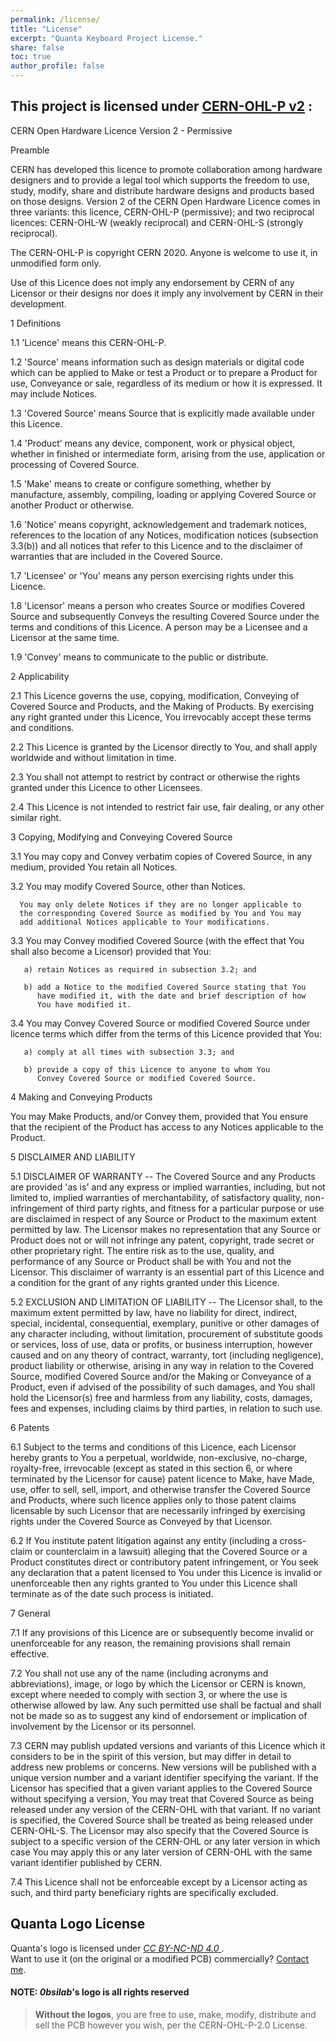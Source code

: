 ```yaml
---
permalink: /license/
title: "License"
excerpt: "Quanta Keyboard Project License."
share: false
toc: true
author_profile: false
---
```


## This project is licensed under [CERN-OHL-P v2](https://ohwr.org/cern_ohl_p_v2.txt) :

CERN Open Hardware Licence Version 2 - Permissive


Preamble

CERN has developed this licence to promote collaboration among
hardware designers and to provide a legal tool which supports the
freedom to use, study, modify, share and distribute hardware designs
and products based on those designs. Version 2 of the CERN Open
Hardware Licence comes in three variants: this licence, CERN-OHL-P
(permissive); and two reciprocal licences: CERN-OHL-W (weakly
reciprocal) and CERN-OHL-S (strongly reciprocal).

The CERN-OHL-P is copyright CERN 2020. Anyone is welcome to use it, in
unmodified form only.

Use of this Licence does not imply any endorsement by CERN of any
Licensor or their designs nor does it imply any involvement by CERN in
their development.


1 Definitions

  1.1 'Licence' means this CERN-OHL-P.

  1.2 'Source' means information such as design materials or digital
      code which can be applied to Make or test a Product or to
      prepare a Product for use, Conveyance or sale, regardless of its
      medium or how it is expressed. It may include Notices.

  1.3 'Covered Source' means Source that is explicitly made available
      under this Licence.

  1.4 'Product' means any device, component, work or physical object,
      whether in finished or intermediate form, arising from the use,
      application or processing of Covered Source.

  1.5 'Make' means to create or configure something, whether by
      manufacture, assembly, compiling, loading or applying Covered
      Source or another Product or otherwise.

  1.6 'Notice' means copyright, acknowledgement and trademark notices,
      references to the location of any Notices, modification notices
      (subsection 3.3(b)) and all notices that refer to this Licence
      and to the disclaimer of warranties that are included in the
      Covered Source.

  1.7 'Licensee' or 'You' means any person exercising rights under
      this Licence.

  1.8 'Licensor' means a person who creates Source or modifies Covered
      Source and subsequently Conveys the resulting Covered Source
      under the terms and conditions of this Licence. A person may be
      a Licensee and a Licensor at the same time.

  1.9 'Convey' means to communicate to the public or distribute.


2 Applicability

  2.1 This Licence governs the use, copying, modification, Conveying
      of Covered Source and Products, and the Making of Products. By
      exercising any right granted under this Licence, You irrevocably
      accept these terms and conditions.

  2.2 This Licence is granted by the Licensor directly to You, and
      shall apply worldwide and without limitation in time.

  2.3 You shall not attempt to restrict by contract or otherwise the
      rights granted under this Licence to other Licensees.

  2.4 This Licence is not intended to restrict fair use, fair dealing,
      or any other similar right.


3 Copying, Modifying and Conveying Covered Source

  3.1 You may copy and Convey verbatim copies of Covered Source, in
      any medium, provided You retain all Notices.

  3.2 You may modify Covered Source, other than Notices.

      You may only delete Notices if they are no longer applicable to
      the corresponding Covered Source as modified by You and You may
      add additional Notices applicable to Your modifications.

  3.3 You may Convey modified Covered Source (with the effect that You
      shall also become a Licensor) provided that You:

       a) retain Notices as required in subsection 3.2; and

       b) add a Notice to the modified Covered Source stating that You
          have modified it, with the date and brief description of how
          You have modified it.

  3.4 You may Convey Covered Source or modified Covered Source under
      licence terms which differ from the terms of this Licence
      provided that You:

       a) comply at all times with subsection 3.3; and

       b) provide a copy of this Licence to anyone to whom You
          Convey Covered Source or modified Covered Source.


4 Making and Conveying Products

You may Make Products, and/or Convey them, provided that You ensure
that the recipient of the Product has access to any Notices applicable
to the Product.


5 DISCLAIMER AND LIABILITY

  5.1 DISCLAIMER OF WARRANTY -- The Covered Source and any Products
      are provided 'as is' and any express or implied warranties,
      including, but not limited to, implied warranties of
      merchantability, of satisfactory quality, non-infringement of
      third party rights, and fitness for a particular purpose or use
      are disclaimed in respect of any Source or Product to the
      maximum extent permitted by law. The Licensor makes no
      representation that any Source or Product does not or will not
      infringe any patent, copyright, trade secret or other
      proprietary right. The entire risk as to the use, quality, and
      performance of any Source or Product shall be with You and not
      the Licensor. This disclaimer of warranty is an essential part
      of this Licence and a condition for the grant of any rights
      granted under this Licence.

  5.2 EXCLUSION AND LIMITATION OF LIABILITY -- The Licensor shall, to
      the maximum extent permitted by law, have no liability for
      direct, indirect, special, incidental, consequential, exemplary,
      punitive or other damages of any character including, without
      limitation, procurement of substitute goods or services, loss of
      use, data or profits, or business interruption, however caused
      and on any theory of contract, warranty, tort (including
      negligence), product liability or otherwise, arising in any way
      in relation to the Covered Source, modified Covered Source
      and/or the Making or Conveyance of a Product, even if advised of
      the possibility of such damages, and You shall hold the
      Licensor(s) free and harmless from any liability, costs,
      damages, fees and expenses, including claims by third parties,
      in relation to such use.


6 Patents

  6.1 Subject to the terms and conditions of this Licence, each
      Licensor hereby grants to You a perpetual, worldwide,
      non-exclusive, no-charge, royalty-free, irrevocable (except as
      stated in this section 6, or where terminated by the Licensor
      for cause) patent licence to Make, have Made, use, offer to
      sell, sell, import, and otherwise transfer the Covered Source
      and Products, where such licence applies only to those patent
      claims licensable by such Licensor that are necessarily
      infringed by exercising rights under the Covered Source as
      Conveyed by that Licensor.

  6.2 If You institute patent litigation against any entity (including
      a cross-claim or counterclaim in a lawsuit) alleging that the
      Covered Source or a Product constitutes direct or contributory
      patent infringement, or You seek any declaration that a patent
      licensed to You under this Licence is invalid or unenforceable
      then any rights granted to You under this Licence shall
      terminate as of the date such process is initiated.


7 General

  7.1 If any provisions of this Licence are or subsequently become
      invalid or unenforceable for any reason, the remaining
      provisions shall remain effective.

  7.2 You shall not use any of the name (including acronyms and
      abbreviations), image, or logo by which the Licensor or CERN is
      known, except where needed to comply with section 3, or where
      the use is otherwise allowed by law. Any such permitted use
      shall be factual and shall not be made so as to suggest any kind
      of endorsement or implication of involvement by the Licensor or
      its personnel.

  7.3 CERN may publish updated versions and variants of this Licence
      which it considers to be in the spirit of this version, but may
      differ in detail to address new problems or concerns. New
      versions will be published with a unique version number and a
      variant identifier specifying the variant. If the Licensor has
      specified that a given variant applies to the Covered Source
      without specifying a version, You may treat that Covered Source
      as being released under any version of the CERN-OHL with that
      variant. If no variant is specified, the Covered Source shall be
      treated as being released under CERN-OHL-S. The Licensor may
      also specify that the Covered Source is subject to a specific
      version of the CERN-OHL or any later version in which case You
      may apply this or any later version of CERN-OHL with the same
      variant identifier published by CERN.

  7.4 This Licence shall not be enforceable except by a Licensor
      acting as such, and third party beneficiary rights are
      specifically excluded.


## Quanta Logo License

Quanta's logo is licensed under _[CC BY-NC-ND 4.0 ](https://creativecommons.org/licenses/by-nc-nd/4.0/)_.  
Want to use it (on the original or a modified PCB) commercially? [Contact me](mailto:mail@obsilab.com).

#### NOTE: _0bsilab_'s logo is all rights reserved
> **Without the logos**, you are free to use, make, modify, distribute and sell the PCB however you wish, per the CERN-OHL-P-2.0 License.
